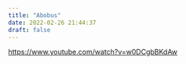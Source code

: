 ```yaml
---
title: "Abobus"
date: 2022-02-26 21:44:37
draft: false
---
```


https://www.youtube.com/watch?v=w0DCgbBKdAw

